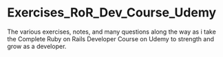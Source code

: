 # Exercises_RoR_Dev_Course_Udemy
The various exercises, notes, and many questions along the way as i take the Complete Ruby on Rails Developer Course on Udemy to strength and grow as a developer.
